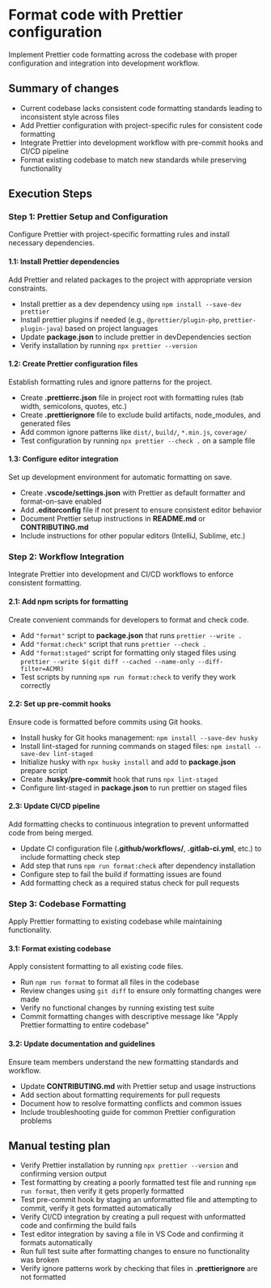 # Format code with Prettier configuration
Implement Prettier code formatting across the codebase with proper configuration and integration into development workflow.

## Summary of changes
- Current codebase lacks consistent code formatting standards leading to inconsistent style across files
- Add Prettier configuration with project-specific rules for consistent code formatting
- Integrate Prettier into development workflow with pre-commit hooks and CI/CD pipeline
- Format existing codebase to match new standards while preserving functionality

## Execution Steps

### Step 1: Prettier Setup and Configuration
Configure Prettier with project-specific formatting rules and install necessary dependencies.

#### 1.1: Install Prettier dependencies
Add Prettier and related packages to the project with appropriate version constraints.
- Install prettier as a dev dependency using `npm install --save-dev prettier`
- Install prettier plugins if needed (e.g., `@prettier/plugin-php`, `prettier-plugin-java`) based on project languages
- Update **package.json** to include prettier in devDependencies section
- Verify installation by running `npx prettier --version`

#### 1.2: Create Prettier configuration files
Establish formatting rules and ignore patterns for the project.
- Create **.prettierrc.json** file in project root with formatting rules (tab width, semicolons, quotes, etc.)
- Create **.prettierignore** file to exclude build artifacts, node_modules, and generated files
- Add common ignore patterns like `dist/`, `build/`, `*.min.js`, `coverage/`
- Test configuration by running `npx prettier --check .` on a sample file

#### 1.3: Configure editor integration
Set up development environment for automatic formatting on save.
- Create **.vscode/settings.json** with Prettier as default formatter and format-on-save enabled
- Add **.editorconfig** file if not present to ensure consistent editor behavior
- Document Prettier setup instructions in **README.md** or **CONTRIBUTING.md**
- Include instructions for other popular editors (IntelliJ, Sublime, etc.)

### Step 2: Workflow Integration
Integrate Prettier into development and CI/CD workflows to enforce consistent formatting.

#### 2.1: Add npm scripts for formatting
Create convenient commands for developers to format and check code.
- Add `"format"` script to **package.json** that runs `prettier --write .`
- Add `"format:check"` script that runs `prettier --check .`
- Add `"format:staged"` script for formatting only staged files using `prettier --write $(git diff --cached --name-only --diff-filter=ACMR)`
- Test scripts by running `npm run format:check` to verify they work correctly

#### 2.2: Set up pre-commit hooks
Ensure code is formatted before commits using Git hooks.
- Install husky for Git hooks management: `npm install --save-dev husky`
- Install lint-staged for running commands on staged files: `npm install --save-dev lint-staged`
- Initialize husky with `npx husky install` and add to **package.json** prepare script
- Create **.husky/pre-commit** hook that runs `npx lint-staged`
- Configure lint-staged in **package.json** to run prettier on staged files

#### 2.3: Update CI/CD pipeline
Add formatting checks to continuous integration to prevent unformatted code from being merged.
- Update CI configuration file (**.github/workflows/**, **.gitlab-ci.yml**, etc.) to include formatting check step
- Add step that runs `npm run format:check` after dependency installation
- Configure step to fail the build if formatting issues are found
- Add formatting check as a required status check for pull requests

### Step 3: Codebase Formatting
Apply Prettier formatting to existing codebase while maintaining functionality.

#### 3.1: Format existing codebase
Apply consistent formatting to all existing code files.
- Run `npm run format` to format all files in the codebase
- Review changes using `git diff` to ensure only formatting changes were made
- Verify no functional changes by running existing test suite
- Commit formatting changes with descriptive message like "Apply Prettier formatting to entire codebase"

#### 3.2: Update documentation and guidelines
Ensure team members understand the new formatting standards and workflow.
- Update **CONTRIBUTING.md** with Prettier setup and usage instructions
- Add section about formatting requirements for pull requests
- Document how to resolve formatting conflicts and common issues
- Include troubleshooting guide for common Prettier configuration problems

## Manual testing plan
- Verify Prettier installation by running `npx prettier --version` and confirming version output
- Test formatting by creating a poorly formatted test file and running `npm run format`, then verify it gets properly formatted
- Test pre-commit hook by staging an unformatted file and attempting to commit, verify it gets formatted automatically
- Verify CI/CD integration by creating a pull request with unformatted code and confirming the build fails
- Test editor integration by saving a file in VS Code and confirming it formats automatically
- Run full test suite after formatting changes to ensure no functionality was broken
- Verify ignore patterns work by checking that files in **.prettierignore** are not formatted